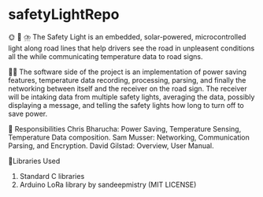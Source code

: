 # safetyLightRepo
🌞 🚥 ⛈️
The Safety Light is an embedded, solar-powered, microcontrolled light along road lines that help drivers see the road in unpleasent conditions all the while communicating temperature data to road signs.

👨‍💻
The software side of the project is an implementation of power saving features, temperature data recording, processing, parsing, and finally the networking between itself and the receiver on the road sign. The receiver will be intaking data from multiple safety lights, averaging the data, possibly displaying a message, and telling the safety lights how long to turn off to save power.

🥅 Responsibilities
Chris Bharucha: Power Saving, Temperature Sensing, Temperature Data composition. 
Sam Musser: Networking, Communication Parsing, and Encryption.
David Gilstad: Overview, User Manual. 

📖Libraries Used
1. Standard C libraries 
2. Arduino LoRa library by sandeepmistry (MIT LICENSE)

